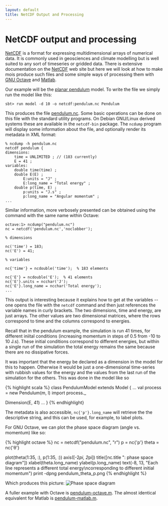 ```yaml
---
layout: default
title: NetCDF Output and Processing
---
```


NetCDF output and processing
============================

[NetCDF] is a format for expressing multidimensional arrays of
numerical data. It is commonly used in geosciences and climate
modelling but is well suited to any sort of timeseries or gridded
data. There is extensive documentation on the [NetCDF] web site but
here we will look at how to make mois produce such files and some
simple ways of processing them with [GNU Octave] and [Matlab].

Our example will be the [planar pendulum] model. To write the file we
simply run the model like this:

~~~~~
sbt> run model -d 10 -o netcdf:pendulum.nc Pendulum
~~~~~

This produces the file [pendulum.nc](pendulum.nc). Some basic
operations can be done on this file with the standard utility
programs. On Debian GNU/Linux derived systems these are available in
the `netcdf-bin` package. The `ncdump` program will display some
information about the file, and optionally render its metadata in XML
format: 

~~~~
% ncdump -h pendulum.nc
netcdf pendulum {
dimensions:
	time = UNLIMITED ; // (183 currently)
	E = 41 ;
variables:
	double time(time) ;
	double E(E) ;
		E:units = "J" ;
		E:long_name = "Total energy" ;
	double p(time, E) ;
		p:units = "J.s" ;
		p:long_name = "Angular momentum" ;
...
~~~~~

Similar information, more verbosely presented can be obtained using
the command with the same name within Octave:

~~~~~
octave:1> ncdump("pendulum.nc")
nc = netcdf('pendulum.nc','noclobber');

% dimensions

nc('time') = 183;
nc('E') = 41;

% variables

nc{'time'} = ncdouble('time');  % 183 elements 

nc{'E'} = ncdouble('E');  % 41 elements 
nc{'E'}.units = ncchar('J');
nc{'E'}.long_name = ncchar('Total energy');
...
~~~~~

This output is interesting because it explains how to get at the
variables -- one opens the file with the `netcdf` command and then
just references the variable names in curly brackets. The two
dimensions, time and energy, are just arrays. The other values are two
dimensional matrices, where the rows correspond to time and the
columns correspond to energies.

Recall that in the pendulum example, the simulation is run 41 times,
for different iniital conditions (increasing momentum in steps of 0.5
from -10 to 10 J.s). These initial conditions correspond to different
energies, but within a single run of the simulation the total energy
remains the same because there are no dissipative forces.

It was important that the energy be declared as a dimension in the
model for this to happen. Otherwise it would be just a one-dimensional
time-series with rubbish values for the energy and the values from the
last run of the simulation for the others. This was done in the model
like so

{% highlight scala %}
class PendulumModel extends Model {
  ...
  val process = new Pendulum(m, l)
  import process._

  Dimension(E, 41)
  ...
}
{% endhighlight}

The metadata is also accessible, `nc{'p'}.long_name` will retrieve the
the descriptive string, and this can be used, for example, to label
plots.

For GNU Octave, we can plot the phase space diagram (angle
vs. momentum) like so:

{% highlight octave %}
nc = netcdf("pendulum.nc", "r")
p = nc{'p'}
theta = nc{'θ'}

plot(theta(1:35, :), p(1:35, :))
axis([-2*pi, 2*pi])
title([nc.title ": phase space diagram"])
xlabel(theta.long_name)
ylabel(p.long_name)
text(-8, 13, "Each line represents a different total energy\ncorresponding to different initial momentum")
print -dpng pendulum_theta_p.png
{% endhighlight %}

Which produces this picture:
![Phase space diagram](pendulum_theta_p.png)

A fuller example with Octave is
[pendulum-octave.m](pendulum-octave.m). The almost identical
equivalent for Matlab is [pendulum-matlab.m](pendulum-matlab.m).

[NetCDF]: http://www.unidata.ucar.edu/netcdf
[GNU Octave]: https://gnu.org/software/octave/
[Matlab]: http://www.mathworks.co.uk/products/matlab/
[planar pendulum]: ../pendulum
